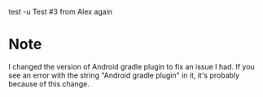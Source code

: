 test -u
Test #3 from Alex again

# Note
I changed the version of Android gradle plugin to fix an issue I had. If you see an error with the string "Android gradle plugin" in it, it's probably because of this change.
